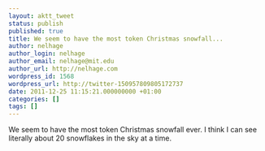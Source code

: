 ```yaml
---
layout: aktt_tweet
status: publish
published: true
title: We seem to have the most token Christmas snowfall...
author: nelhage
author_login: nelhage
author_email: nelhage@mit.edu
author_url: http://nelhage.com
wordpress_id: 1568
wordpress_url: http://twitter-150957809805172737
date: 2011-12-25 11:15:21.000000000 +01:00
categories: []
tags: []
---
```

We seem to have the most token Christmas snowfall ever. I think I can see literally about 20 snowflakes in the sky at a time.
